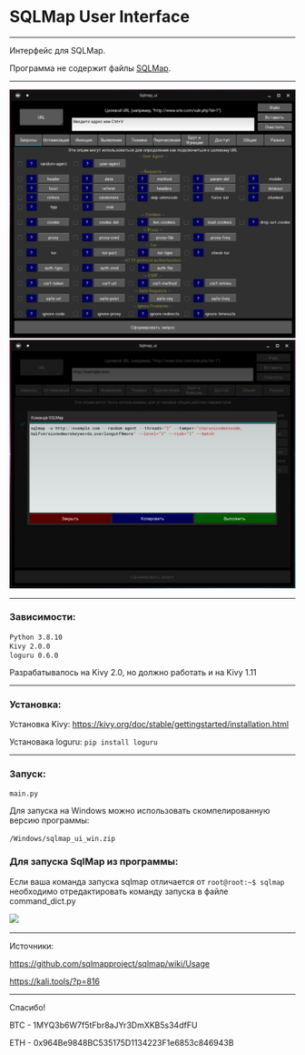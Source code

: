 # SQLMap User Interface
___
Интерфейс для SQLMap.


Программа не содержит файлы [SQLMap](https://github.com/sqlmapproject/sqlmap).

___
![](pic/screen1.png "Стартовый экран")
![](pic/screen2.png "Вывод")

___
### Зависимости:
```commandline
Python 3.8.10 
Kivy 2.0.0
loguru 0.6.0
```

Разрабатывалось на Kivy 2.0, но должно работать и на Kivy 1.11
___
### Установка:

Установка Kivy:
https://kivy.org/doc/stable/gettingstarted/installation.html

Установака loguru:
```pip install loguru```

___
### Запуск:
```
main.py
```

Для запуска на Windows можно использовать скомпелированную версию программы:

```/Windows/sqlmap_ui_win.zip```
### Для запуска SqlMap из программы: 
Если ваша команда запуска sqlmap отличается от 
```root@root:~$ sqlmap```
необходимо отредактировать команду запуска в файле command_dict.py

![](pic/screen3.png)

___
Источники:

https://github.com/sqlmapproject/sqlmap/wiki/Usage

https://kali.tools/?p=816
___
Спасибо!

 BTC - 
1MYQ3b6W7f5tFbr8aJYr3DmXKB5s34dfFU

 ETH - 
0x964Be9848BC535175D1134223F1e6853c846943B


